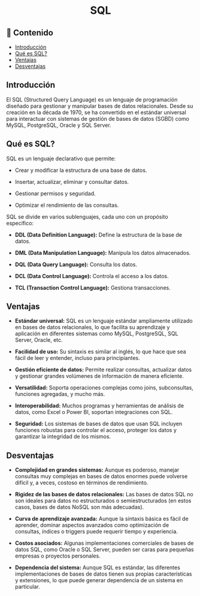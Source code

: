 <h1 align="center">SQL</h1>

<h2>📑 Contenido</h2>

- [Introducción](#introducción)
- [Qué es SQL?](#qué-es-sql)
- [Ventajas](#ventajas)
- [Desventajas](#desventajas)

## Introducción

El SQL (Structured Query Language) es un lenguaje de programación diseñado para gestionar y manipular bases de datos relacionales. Desde su creación en la década de 1970, se ha convertido en el estándar universal para interactuar con sistemas de gestión de bases de datos (SGBD) como MySQL, PostgreSQL, Oracle y SQL Server.

## Qué es SQL?

SQL es un lenguaje declarativo que permite:

- Crear y modificar la estructura de una base de datos.

- Insertar, actualizar, eliminar y consultar datos.

- Gestionar permisos y seguridad.

- Optimizar el rendimiento de las consultas.

SQL se divide en varios sublenguajes, cada uno con un propósito específico:

- **DDL (Data Definition Language):** Define la estructura de la base de datos.

- **DML (Data Manipulation Language):** Manipula los datos almacenados.

- **DQL (Data Query Language):** Consulta los datos.

- **DCL (Data Control Language):** Controla el acceso a los datos.

- **TCL (Transaction Control Language):** Gestiona transacciones.

## Ventajas

- **Estándar universal:** SQL es un lenguaje estándar ampliamente utilizado en bases de datos relacionales, lo que facilita su aprendizaje y aplicación en diferentes sistemas como MySQL, PostgreSQL, SQL Server, Oracle, etc.

- **Facilidad de uso:** Su sintaxis es similar al inglés, lo que hace que sea fácil de leer y entender, incluso para principiantes.

- **Gestión eficiente de datos:** Permite realizar consultas, actualizar datos y gestionar grandes volúmenes de información de manera eficiente.

- **Versatilidad:** Soporta operaciones complejas como joins, subconsultas, funciones agregadas, y mucho más.

- **Interoperabilidad:** Muchos programas y herramientas de análisis de datos, como Excel o Power BI, soportan integraciones con SQL.

- **Seguridad:** Los sistemas de bases de datos que usan SQL incluyen funciones robustas para controlar el acceso, proteger los datos y garantizar la integridad de los mismos.

## Desventajas

- **Complejidad en grandes sistemas:** Aunque es poderoso, manejar consultas muy complejas en bases de datos enormes puede volverse difícil y, a veces, costoso en términos de rendimiento.

- **Rigidez de las bases de datos relacionales:** Las bases de datos SQL no son ideales para datos no estructurados o semiestructurados (en estos casos, bases de datos NoSQL son más adecuadas).

- **Curva de aprendizaje avanzada:** Aunque la sintaxis básica es fácil de aprender, dominar aspectos avanzados como optimización de consultas, índices o triggers puede requerir tiempo y experiencia.

- **Costos asociados:** Algunas implementaciones comerciales de bases de datos SQL, como Oracle o SQL Server, pueden ser caras para pequeñas empresas o proyectos personales.

- **Dependencia del sistema:** Aunque SQL es estándar, las diferentes implementaciones de bases de datos tienen sus propias características y extensiones, lo que puede generar dependencia de un sistema en particular.
